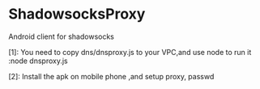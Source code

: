 ShadowsocksProxy
================

Android client for shadowsocks

 [1]: You need to copy dns/dnsproxy.js to your VPC,and use node to run it :node dnsproxy.js
 
 [2]: Install the apk on mobile phone ,and setup proxy, passwd
 

